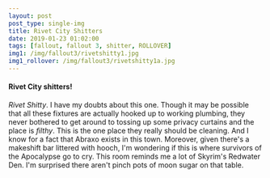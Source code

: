 ```yaml
---
layout: post
post_type: single-img
title: Rivet City Shitters
date: 2019-01-23 01:02:00
tags: [fallout, fallout 3, shitter, ROLLOVER]
img1: /img/fallout3/rivetshitty1.jpg
img1_rollover: /img/fallout3/rivetshitty1a.jpg
---
```

#### Rivet City shitters!

*Rivet Shitty*. I have my doubts about this one. Though it may be possible that all these fixtures are actually hooked up to working plumbing, they never bothered to get around to tossing up some privacy curtains and the place is *filthy*. This is the one place they really should be cleaning. And I know for a fact that Abraxo exists in this town. Moreover, given there's a makeshift bar littered with hooch, I'm wondering if this is where survivors of the Apocalypse go to cry. This room reminds me a lot of Skyrim's Redwater Den. I'm surprised there aren't pinch pots of moon sugar on that table.
